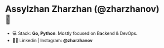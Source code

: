 <h1 align="left">Assylzhan Zharzhan (@zharzhanov) 👋</h1>

- 💻 Stack: **Go, Python**. Mostly focused on Backend & DevOps.
- 👨‍💻 Linkedin | Instagram: **@zharzhanov**

<!--
**AssylzhanZharzhanov/AssylzhanZharzhanov** is a ✨ _special_ ✨ repository because its `README.md` (this file) appears on your GitHub profile.

Here are some ideas to get you started:

- 🔭 I’m currently working on ...
- 🌱 I’m currently learning ...
- 👯 I’m looking to collaborate on ...
- 🤔 I’m looking for help with ...
- 💬 Ask me about ...
- 📫 How to reach me: ...
- 😄 Pronouns: ...
- ⚡ Fun fact: ...
-->
